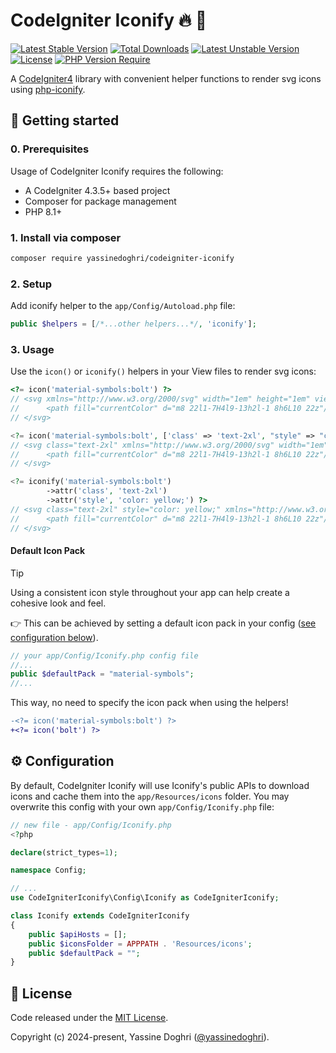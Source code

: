 # CodeIgniter Iconify 🔥 🙂

[![Latest Stable Version](http://poser.pugx.org/yassinedoghri/codeigniter-iconify/v)](https://packagist.org/packages/yassinedoghri/codeigniter-iconify)
[![Total Downloads](http://poser.pugx.org/yassinedoghri/codeigniter-iconify/downloads)](https://packagist.org/packages/yassinedoghri/codeigniter-iconify)
[![Latest Unstable Version](http://poser.pugx.org/yassinedoghri/codeigniter-iconify/v/unstable)](https://packagist.org/packages/yassinedoghri/codeigniter-iconify)
[![License](https://img.shields.io/github/license/yassinedoghri/codeigniter-iconify?color=green)](https://packagist.org/packages/yassinedoghri/codeigniter-iconify)
[![PHP Version Require](http://poser.pugx.org/yassinedoghri/codeigniter-iconify/require/php)](https://packagist.org/packages/yassinedoghri/php-iconify)

A [CodeIgniter4](https://codeigniter.com/) library with convenient helper
functions to render svg icons using
[php-iconify](https://github.com/yassinedoghri/php-iconify).

## 🚀 Getting started

### 0. Prerequisites

Usage of CodeIgniter Iconify requires the following:

- A CodeIgniter 4.3.5+ based project
- Composer for package management
- PHP 8.1+

### 1. Install via composer

```sh
composer require yassinedoghri/codeigniter-iconify
```

### 2. Setup

Add iconify helper to the `app/Config/Autoload.php` file:

```php
public $helpers = [/*...other helpers...*/, 'iconify'];
```

### 3. Usage

Use the `icon()` or `iconify()` helpers in your View files to render svg icons:

```php
<?= icon('material-symbols:bolt') ?>
// <svg xmlns="http://www.w3.org/2000/svg" width="1em" height="1em" viewBox="0 0 24 24">
//      <path fill="currentColor" d="m8 22l1-7H4l9-13h2l-1 8h6L10 22z"/>
// </svg>

<?= icon('material-symbols:bolt', ['class' => 'text-2xl', "style" => "color: yellow;"]) ?>
// <svg class="text-2xl" xmlns="http://www.w3.org/2000/svg" width="1em" height="1em" viewBox="0 0 24 24">
//      <path fill="currentColor" d="m8 22l1-7H4l9-13h2l-1 8h6L10 22z"/>
// </svg>

<?= iconify('material-symbols:bolt')
        ->attr('class', 'text-2xl')
        ->attr('style', 'color: yellow;') ?>
// <svg class="text-2xl" style="color: yellow;" xmlns="http://www.w3.org/2000/svg" width="1em" height="1em" viewBox="0 0 24 24">
//      <path fill="currentColor" d="m8 22l1-7H4l9-13h2l-1 8h6L10 22z"/>
// </svg>
```

#### Default Icon Pack

> [!TIP]  
> Using a consistent icon style throughout your app can help create a cohesive
> look and feel.

👉 This can be achieved by setting a default icon pack in your config
([see configuration below](#⚙️-configuration)).

```php
// your app/Config/Iconify.php config file
//...
public $defaultPack = "material-symbols";
//...
```

This way, no need to specify the icon pack when using the helpers!

```diff
-<?= icon('material-symbols:bolt') ?>
+<?= icon('bolt') ?>
```

## ⚙️ Configuration

By default, CodeIgniter Iconify will use Iconify's public APIs to download icons
and cache them into the `app/Resources/icons` folder. You may overwrite this
config with your own `app/Config/Iconify.php` file:

```php
// new file - app/Config/Iconify.php
<?php

declare(strict_types=1);

namespace Config;

// ...
use CodeIgniterIconify\Config\Iconify as CodeIgniterIconify;

class Iconify extends CodeIgniterIconify
{
    public $apiHosts = [];
    public $iconsFolder = APPPATH . 'Resources/icons';
    public $defaultPack = "";
}
```

## 📜 License

Code released under the [MIT License](https://choosealicense.com/licenses/mit/).

Copyright (c) 2024-present, Yassine Doghri
([@yassinedoghri](https://yassinedoghri.com/)).
